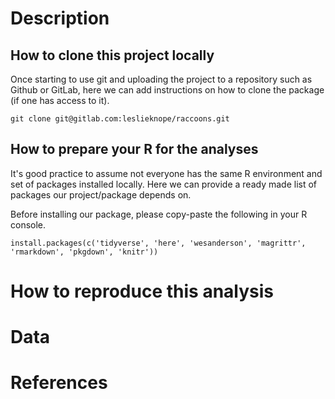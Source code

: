 # Description


## How to clone this project locally

Once starting to use git and uploading the project to a repository such as Github or GitLab, here we can add instructions on how to clone the package (if one has access to it).

```
git clone git@gitlab.com:leslieknope/raccoons.git
```

## How to prepare your R for the analyses

It's good practice to assume not everyone has the same R environment and set of packages installed locally. Here we can provide a ready made list of packages our project/package depends on.

Before installing our package, please copy-paste the following in your R console.

```
install.packages(c('tidyverse', 'here', 'wesanderson', 'magrittr', 'rmarkdown', 'pkgdown', 'knitr'))
```


# How to reproduce this analysis



# Data



# References

